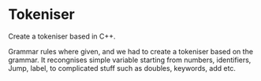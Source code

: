 # Tokeniser
Create a tokeniser based in C++.

Grammar rules where given, and we had to create a tokeniser based on the grammar.
It recongnises simple variable starting from numbers, identifiers, Jump, label, to complicated stuff such as doubles, keywords, add etc.
